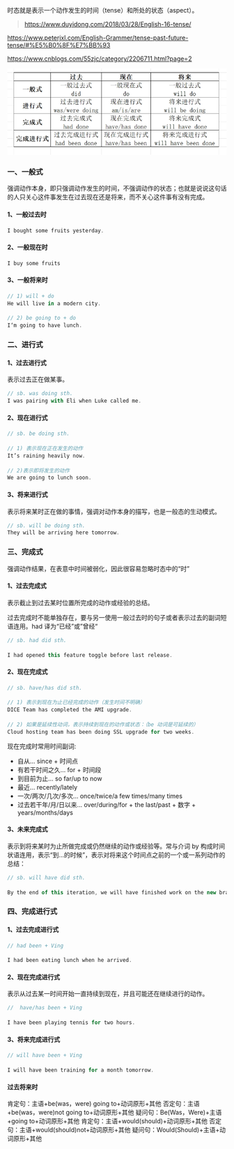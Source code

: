 时态就是表示一个动作发生的时间（tense）和所处的状态（aspect）。
> https://www.duyidong.com/2018/03/28/English-16-tense/

https://www.peterjxl.com/English-Grammer/tense-past-future-tense/#%E5%B0%8F%E7%BB%93

https://www.cnblogs.com/55zjc/category/2206711.html?page=2

![](./imgs/时态.png)

### 一、一般式
强调动作本身，即只强调动作发生的时间，不强调动作的状态；也就是说说这句话的人只关心这件事发生在过去现在还是将来，而不关心这件事有没有完成。

#### 1、一般过去时
```js
I bought some fruits yesterday.
```

#### 2、一般现在时
```js
I buy some fruits
```

#### 3、一般将来时
```js
// 1) will + do
He will live in a modern city.

// 2) be going to + do
I‘m going to have lunch.
```

### 二、进行式

#### 1、过去进行式
表示过去正在做某事。

```js
// sb. was doing sth.
I was pairing with Eli when Luke called me.
```

#### 2、现在进行式
```js
// sb. be doing sth.

// 1) 表示现在正在发生的动作
It’s raining heavily now.

// 2)表示即将发生的动作
We are going to lunch soon.
```


#### 3、将来进行式
表示将来某时正在做的事情，强调对动作本身的描写，也是一般态的生动模式。

```js
// sb. will be doing sth.
They will be arriving here tomorrow.
```


### 三、完成式
强调动作结果，在表意中时间被弱化，因此很容易忽略时态中的“时”

#### 1、过去完成式
表示截止到过去某时位置所完成的动作或经验的总结。

过去完成时不能单独存在，要与另一使用一般过去时的句子或者表示过去的副词短语连用。had 译为“已经”或”曾经“

```js
// sb. had did sth.

I had opened this feature toggle before last release.
```


#### 2、现在完成式
```js
// sb. have/has did sth.

// 1) 表示到现在为止已经完成的动作（发生时间不明确）
DICE Team has completed the AMI upgrade.

// 2) 如果是延续性动词，表示持续到现在的动作或状态：（be 动词是可延续的）
Cloud hosting team has been doing SSL upgrade for two weeks.
```

现在完成时常用时间副词:
- 自从... since + 时间点
- 有若干时间之久… for + 时间段
- 到目前为止... so far/up to now
- 最近... recently/lately
- 一次/两次/几次/多次... once/twice/a few times/many times
- 过去若干年/月/日以来... over/during/for + the last/past + 数字 + years/months/days

#### 3、未来完成式
表示到将来某时为止所做完成或仍然继续的动作或经验等。常与介词 by 构成时间状语连用，表示“到…的时候”，表示对将来这个时间点之前的一个或一系列动作的总结：

```js
// sb. will have did sth.

By the end of this iteration, we will have finished work on the new brand.
```

### 四、完成进行式

#### 1、过去完成进行式
```js
// had been + Ving

I had been eating lunch when he arrived.
```

#### 2、现在完成进行式
表示从过去某一时间开始一直持续到现在，并且可能还在继续进行的动作。
```js
//  have/has been + Ving

I have been playing tennis for two hours.
```

#### 3、将来完成进行式
```js
// will have been + Ving

I will have been training for a month tomorrow.
```


#### 过去将来时
肯定句：主语+be(was，were) going to+动词原形+其他
否定句：主语+be(was，were)not going to+动词原形+其他
疑问句：Be(Was，Were)+主语+going to+动词原形+其他
肯定句：主语+would(should)+动词原形+其他
否定句：主语+would(should)not+动词原形+其他
疑问句：Would(Should)+主语+动词原形+其他
